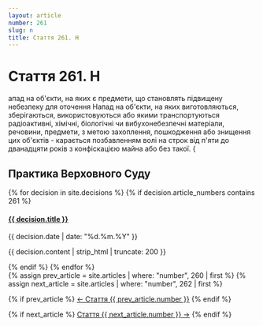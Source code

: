 ```yaml
---
layout: article
number: 261
slug: n
title: Стаття 261. Н
---
```


# Стаття 261. Н

апад на об'єкти, на яких є предмети, що становлять підвищену небезпеку для оточення Напад на об'єкти, на яких виготовляються, зберігаються, використовуються або якими транспортуються радіоактивні, хімічні, біологічні чи вибухонебезпечні матеріали, речовини, предмети, з метою захоплення, пошкодження або знищення цих об'єктів - карається позбавленням волі на строк від п'яти до дванадцяти років з конфіскацією майна або без такої. {

## Практика Верховного Суду

<div class="decisions-container">
{% for decision in site.decisions %}
  {% if decision.article_numbers contains 261 %}
    <div class="decision-item">
      <h4><a href="{{ decision.url }}">{{ decision.title }}</a></h4>
      <p class="decision-date">{{ decision.date | date: "%d.%m.%Y" }}</p>
      <p class="decision-excerpt">{{ decision.content | strip_html | truncate: 200 }}</p>
    </div>
  {% endif %}
{% endfor %}
</div>

<div class="article-navigation">
  {% assign prev_article = site.articles | where: "number", 260 | first %}
  {% assign next_article = site.articles | where: "number", 262 | first %}
  
  {% if prev_article %}
    <a href="{{ prev_article.url }}" class="prev-article">← Стаття {{ prev_article.number }}</a>
  {% endif %}
  
  {% if next_article %}
    <a href="{{ next_article.url }}" class="next-article">Стаття {{ next_article.number }} →</a>
  {% endif %}
</div>
